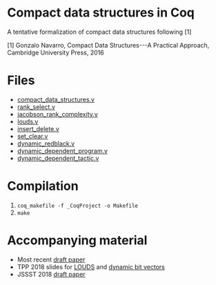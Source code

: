 # Compact data structures in Coq

A tentative formalization of compact data structures following [1]

[1] Gonzalo Navarro, Compact Data Structures---A Practical Approach, Cambridge University Press, 2016

# Files

- [compact_data_structures.v](compact_data_structures.v)
- [rank_select.v](rank_select.v)
- [jacobson_rank_complexity.v](jacobson_rank_complexity.v)
- [louds.v](louds.v)
- [insert_delete.v](insert_delete.v)
- [set_clear.v](set_clear.v)
- [dynamic_redblack.v](dynamic_redblack.v)
- [dynamic_dependent_program.v](dynamic_dependent_program.v)
- [dynamic_dependent_tactic.v](dynamic_dependent_tactic.v)

# Compilation

1. `coq_makefile -f _CoqProject -o Makefile`
2. `make`

# Accompanying material

- Most recent [draft paper](201903/compact-20190331.pdf)
- TPP 2018 slides for [LOUDS](tpp2018/slides_louds_en.pdf) and [dynamic
  bit vectors](tp2018/slides_dynamic.pdf)
- JSSST 2018 [draft paper](jssst2018/compact.pdf)
